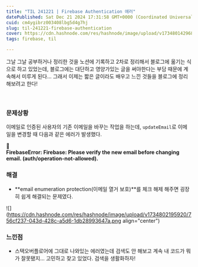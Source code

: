```yaml
---
title: "TIL 241221 | Firebase Authentication 에러"
datePublished: Sat Dec 21 2024 17:31:58 GMT+0000 (Coordinated Universal Time)
cuid: cm4ygibrz003408lbg5d4g7hj
slug: til-241221-firebase-authentication
cover: https://cdn.hashnode.com/res/hashnode/image/upload/v1734801429689/f031bb3d-b2e8-4737-94c9-6f2e40010114.jpeg
tags: firebase, til

---
```


그날 그날 공부하거나 정리한 것을 노션에 기록하고 2차로 정리해서 블로그에 옮기는 식으로 하고 있었는데, 블로그에는 대단하고 영양가있는 글을 써야한다는 부담 때문에 계속해서 미루게 된다… 그래서 이제는 짧은 글이라도 배우고 느낀 것들을 블로그에 정리해보려고 한다!

ㅤ

### **문제상황**

이메일로 인증된 사용자의 기존 이메일을 바꾸는 작업을 하는데, `updateEmail`로 이메일을 변경할 때 다음과 같은 에러가 발생했다.

<div data-node-type="callout">
<div data-node-type="callout-emoji">🚨</div>
<div data-node-type="callout-text"><strong>FirebaseError: Firebase: Please verify the new email before changing email. (auth/operation-not-allowed).</strong></div>
</div>

### **해결**

* **email enumeration protection(이메일 열거 보호)**를 체크 해제 해주면 굉장히 쉽게 해결되는 문제였다.
    

![](https://cdn.hashnode.com/res/hashnode/image/upload/v1734802195920/756cf237-043d-428c-a5d6-1db28993647a.png align="center")

### **느낀점**

* 스택오버플로어에 그대로 나와있는 에러였는데 검색도 안 해보고 계속 내 코드가 뭐가 잘못됐지… 고민하고 찾고 있었다. 검색을 생활화하자!
    

ㅤ
